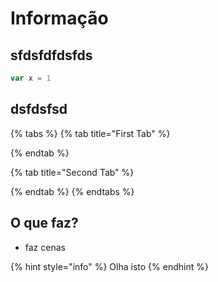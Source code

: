 # Informação

## 

## sfdsfdfdsfds

```javascript
var x = 1
```

## dsfdsfsd

{% tabs %}
{% tab title="First Tab" %}

{% endtab %}

{% tab title="Second Tab" %}

{% endtab %}
{% endtabs %}

## O que faz?

* faz cenas

{% hint style="info" %}
Olha isto
{% endhint %}


